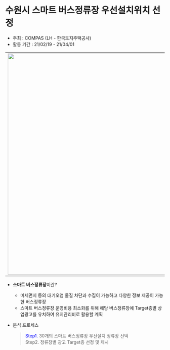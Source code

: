 # 수원시 스마트 버스정류장 우선설치위치 선정  
  
* 주최 : COMPAS (LH - 한국토지주택공사)  
* 활동 기간 : 21/02/19 - 21/04/01  

<table>
  <tr>
    <td align="left"><img src="https://user-images.githubusercontent.com/54944069/114996339-b2376a00-9ed9-11eb-8026-fb8224884324.PNG" width="700px" alt=""/></a></td>
  </tr>
</table>

* **스마트 버스정류장**이란?
  * 미세먼지 등의 대기오염 물질 차단과 수집이 가능하고 다양한 정보 제공이 가능한 버스정류장  
  * 스마트 버스정류장 운영비용 최소화를 위해 해당 버스정류장에 Target층별 상업광고를 유치하여 유지관리비로 활용할 계획   

* 분석 프로세스  
  > <span style="color:blue">Step1.</span> 30개의 스마트 버스정류장 우선설치 정류장 선택  
  > Step2. 정류장별 광고 Target층 선정 및 제시

